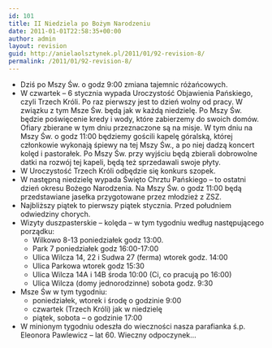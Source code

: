 ```yaml
---
id: 101
title: II Niedziela po Bożym Narodzeniu
date: 2011-01-01T22:58:35+00:00
author: admin
layout: revision
guid: http://anielaolsztynek.pl/2011/01/92-revision-8/
permalink: /2011/01/92-revision-8/
---
```

  * Dziś po Mszy Św. o godz 9:00 zmiana tajemnic różańcowych.
  * W czwartek &#8211; 6 stycznia wypada Uroczystość Objawienia Pańskiego, czyli Trzech Króli. Po raz pierwszy jest to dzień wolny od pracy. W związku z tym Msze Św. będą jak w każdą niedzielę. Po Mszy Św. będzie poświęcenie kredy i wody, które zabierzemy do swoich domów. Ofiary zbierane w tym dniu przeznaczone są na misje. W tym dniu na Mszy Św. o godz 11:00 będziemy gościli kapelę góralską, której członkowie wykonają śpiewy na tej Mszy Św., a po niej dadzą koncert kolęd i pastorałek. Po Mszy Św. przy wyjściu będą zbierali dobrowolne datki na rozwój tej kapeli, będą też sprzedawali swoje płyty.
  * W Uroczystość Trzech Króli odbędzie się konkurs szopek.
  * W następną niedzielę wypada Święto Chrztu Pańskiego &#8211; to ostatni dzień okresu Bożego Narodzenia. Na Mszy Św. o godz 11:00 będą przedstawiane jasełka przygotowane przez młodzież z ZSZ.
  * Najbliższy piątek to pierwszy piątek stycznia. Przed południem odwiedziny chorych.
  * Wizyty duszpasterskie &#8211; kolęda &#8211; w tym tygodniu według następującego porządku: 
      * Wilkowo 8-13 poniedziałek godz 13:00.
      * Park 7 poniedziałek godz 16:00-17:00
      * Ulica Wilcza 14, 22 i Sudwa 27 (ferma) wtorek godz. 14:00
      * Ulica Parkowa wtorek godz 15:30
      * Ulica Wilcza 14A i 14B środa 10:00 (Ci, co pracują po 16:00)
      * Ulica Wilcza (domy jednorodzinne) sobota godz. 9:30
  * Msze Św w tym tygodniu: 
      * poniedziałek, wtorek i środę o godzinie 9:00
      * czwartek (Trzech Króli) jak w niedzielę
      * piątek, sobota &#8211; o godzinie 17:00
  * W minionym tygodniu odeszła do wieczności nasza parafianka ś.p. Eleonora Pawlewicz &#8211; lat 60. Wieczny odpoczynek&#8230;